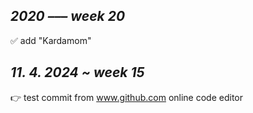 *2020 ––– week 20*
----------------
✅ add "Kardamom"

*11. 4. 2024 ~ week 15*
----------------------
👉 test commit from www.github.com online code editor
